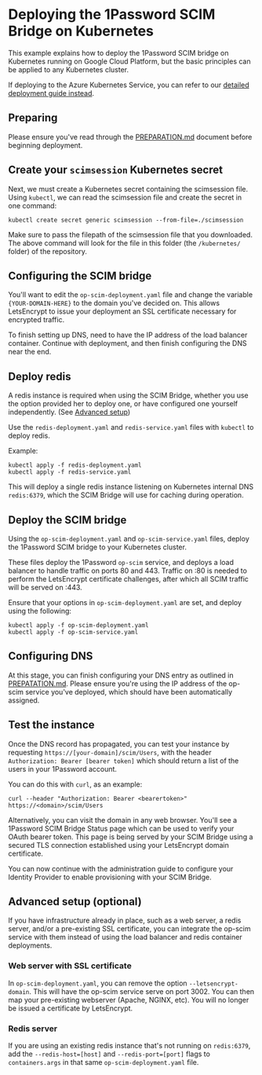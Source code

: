 # Deploying the 1Password SCIM Bridge on Kubernetes

This example explains how to deploy the 1Password SCIM bridge on Kubernetes running on Google Cloud Platform, but the basic principles can be applied to any Kubernetes cluster.

If deploying to the Azure Kubernetes Service, you can refer to our [detailed deployment guide instead](https://support.1password.com/cs/scim-deploy-azure/).

## Preparing

Please ensure you've read through the [PREPARATION.md](/PREPARATION.md) document before beginning deployment.

## Create your `scimsession` Kubernetes secret

Next, we must create a Kubernetes secret containing the scimsession file. Using `kubectl`, we can read the scimsession file and create the secret in one command:

```
kubectl create secret generic scimsession --from-file=./scimsession
```

Make sure to pass the filepath of the scimsession file that you downloaded.  The above command will look for the file in  this folder (the `/kubernetes/` folder) of the repository.


## Configuring the SCIM bridge

You'll want to edit the `op-scim-deployment.yaml` file and change the variable `{YOUR-DOMAIN-HERE}` to the domain you've decided on. This allows LetsEncrypt to issue your deployment an SSL certificate necessary for encrypted traffic. 

To finish setting up DNS, need to have the IP address of the load balancer container. Continue with deployment, and then finish configuring the DNS near the end.


## Deploy redis

A redis instance is required when using the SCIM Bridge, whether you use the option provided her to deploy one, or have configured one yourself independently. (See [Advanced setup](#Advanced-setup))

Use the `redis-deployment.yaml` and `redis-service.yaml` files with `kubectl` to deploy redis.

Example:

```
kubectl apply -f redis-deployment.yaml
kubectl apply -f redis-service.yaml
```

This will deploy a single redis instance listening on Kubernetes internal DNS `redis:6379`, which the SCIM Bridge will use for caching during operation. 


## Deploy the SCIM bridge 

Using the `op-scim-deployment.yaml` and `op-scim-service.yaml` files, deploy the 1Password SCIM bridge to your Kubernetes cluster.

These files deploy the 1Password `op-scim` service, and deploys a load balancer to handle traffic on ports 80 and 443. Traffic on :80 is needed to perform the LetsEncrypt certificate challenges, after which all SCIM traffic will be served on :443.

Ensure that your options in `op-scim-deployment.yaml` are set, and deploy using the following:

```
kubectl apply -f op-scim-deployment.yaml
kubectl apply -f op-scim-service.yaml
```


## Configuring DNS

At this stage, you can finish configuring your DNS entry as outlined in [PREPATATION.md](/PREPARATION.md). Please ensure you're using the IP address of the op-scim service you've deployed, which should have been automatically assigned.


## Test the instance

Once the DNS record has propagated, you can test your instance by requesting `https://[your-domain]/scim/Users`, with the header `Authorization: Bearer [bearer token]` which should return a list of the users in your 1Password account. 

You can do this with `curl`, as an example:
```
curl --header "Authorization: Bearer <bearertoken>" https://<domain>/scim/Users
```

Alternatively, you can visit the domain in any web browser. You'll see a 1Password SCIM Bridge Status page which can be used to verify your OAuth bearer token. This page is being served by your SCIM Bridge using a secured TLS connection established using your LetsEncrypt domain certificate.

You can now continue with the administration guide to configure your Identity Provider to enable provisioning with your SCIM Bridge.

## Advanced setup (optional)

If you have infrastructure already in place, such as a web server, a redis server, and/or a pre-existing SSL certificate, you can integrate the op-scim service with them instead of using the load balancer and redis container deployments.

### Web server with SSL certificate

In `op-scim-deployment.yaml`, you can remove the option `--letsencrypt-domain`. This will have the op-scim service serve on port 3002. You can then map your pre-existing webserver (Apache, NGINX, etc). You will no longer be issued a certificate by LetsEncrypt.

### Redis server

If you are using an existing redis instance that's not running on `redis:6379`, add the `--redis-host=[host]` and `--redis-port=[port]` flags to `containers.args` in that same `op-scim-deployment.yaml` file.
